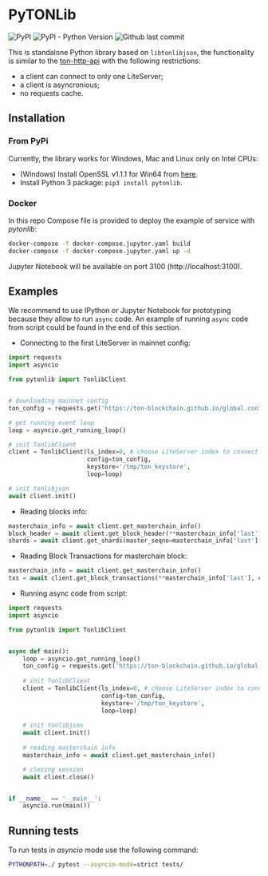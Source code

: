# PyTONLib

![![PyPI](https://img.shields.io/pypi/v/pytonlib?color=blue)](https://pypi.org/project/pytonlib/)
![![PyPI - Python Version](https://img.shields.io/pypi/pyversions/pytonlib)](https://pypi.org/project/pytonlib/)
![Github last commit](https://img.shields.io/github/last-commit/toncenter/pytonlib)


This is standalone Python library based on `libtonlibjson`, the functionality is similar to the [ton-http-api](https://github.com/toncenter/ton-http-api) 
with the following restrictions:

* a client can connect to only one LiteServer;
* a client is asyncronious;
* no requests cache.

## Installation

### From PyPi
Currently, the library works for Windows, Mac and Linux only on Intel CPUs:

* (Windows) Install OpenSSL v1.1.1 for Win64 from [here](https://slproweb.com/products/Win32OpenSSL.html).
* Install Python 3 package: `pip3 install pytonlib`.

### Docker

In this repo Compose file is provided to deploy the example of service with *pytonlib*:
```bash
docker-compose -f docker-compose.jupyter.yaml build
docker-compose -f docker-compose.jupyter.yaml up -d
```

Jupyter Notebook will be available on port 3100 (http://localhost:3100).

## Examples

We recommend to use IPython or Jupyter Notebook for prototyping because they allow to run `async` code. An example of running `async` code from script could be found in the end of this section.

* Connecting to the first LiteServer in mainnet config:
```python
import requests
import asyncio

from pytonlib import TonlibClient


# downloading mainnet config
ton_config = requests.get('https://ton-blockchain.github.io/global.config.json').json()

# get running event loop
loop = asyncio.get_running_loop()

# init TonlibClient
client = TonlibClient(ls_index=0, # choose LiteServer index to connect
                      config=ton_config,
                      keystore='/tmp/ton_keystore',
                      loop=loop)

# init tonlibjson
await client.init()
```

* Reading blocks info:
```python
masterchain_info = await client.get_masterchain_info()
block_header = await client.get_block_header(**masterchain_info['last'])
shards = await client.get_shards(master_seqno=masterchain_info['last']['seqno'])
```

* Reading Block Transactions for masterchain block:
```python
masterchain_info = await client.get_masterchain_info()
txs = await client.get_block_transactions(**masterchain_info['last'], count=10)
```

* Running async code from script:
```python
import requests
import asyncio

from pytonlib import TonlibClient


async def main():
    loop = asyncio.get_running_loop()
    ton_config = requests.get('https://ton-blockchain.github.io/global.config.json').json()
    
    # init TonlibClient
    client = TonlibClient(ls_index=0, # choose LiteServer index to connect
                          config=ton_config,
                          keystore='/tmp/ton_keystore',
                          loop=loop)
    
    # init tonlibjson
    await client.init()
    
    # reading masterchain info
    masterchain_info = await client.get_masterchain_info()

    # closing session
    await client.close()


if __name__ == '__main__':
    asyncio.run(main())
```

## Running tests

To run tests in *asyncio* mode use the following command: 
```bash
PYTHONPATH=./ pytest --asyncio-mode=strict tests/
```

